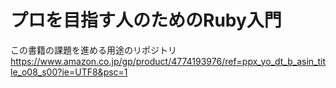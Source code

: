 # プロを目指す人のためのRuby入門
この書籍の課題を進める用途のリポジトリ
https://www.amazon.co.jp/gp/product/4774193976/ref=ppx_yo_dt_b_asin_title_o08_s00?ie=UTF8&psc=1
